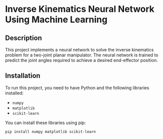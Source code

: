 # Inverse Kinematics Neural Network Using Machine Learning

## Description
This project implements a neural network to solve the inverse kinematics problem for a two-joint planar manipulator. The neural network is trained to predict the joint angles required to achieve a desired end-effector position.

## Installation
To run this project, you need to have Python and the following libraries installed:
- `numpy`
- `matplotlib`
- `scikit-learn`

You can install these libraries using pip:
```bash
pip install numpy matplotlib scikit-learn
